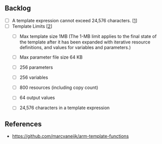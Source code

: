 
## Backlog

- [ ] A template expression cannot exceed 24,576 characters. [[1][]]
- [ ] Template Limits [[2][]]
  - [ ] Max template size 1MB (The 1-MB limit applies to the final state of the template after it has been expanded with iterative resource definitions, and values for variables and parameters.)
  - [ ] Max parameter file size 64 KB
  - [ ] 256 parameters
  - [ ] 256 variables
  - [ ] 800 resources (including copy count)
  - [ ] 64 output values
  - [ ] 24,576 characters in a template expression


## References

- <https://github.com/marcvaneijk/arm-template-functions>

[1]: https://docs.microsoft.com/en-us/azure/azure-resource-manager/resource-group-template-functions
[2]: https://docs.microsoft.com/en-us/azure/azure-resource-manager/resource-group-authoring-templates#template-limits